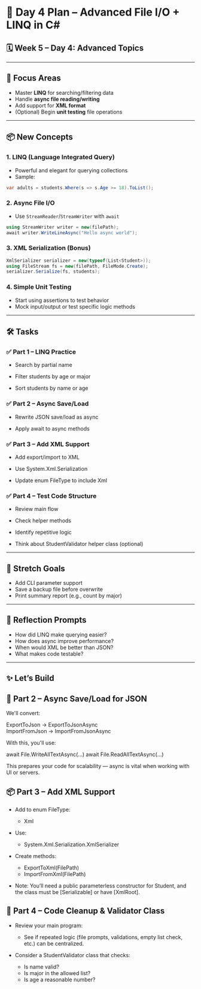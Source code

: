 # 📘 Day 4 Plan – Advanced File I/O + LINQ in C\#

## 🗓️ Week 5 – Day 4: Advanced Topics

---

## 🧩 Focus Areas

- Master **LINQ** for searching/filtering data
- Handle **async file reading/writing**
- Add support for **XML format**
- (Optional) Begin **unit testing** file operations

---

## 📦 New Concepts

### 1. LINQ (Language Integrated Query)

- Powerful and elegant for querying collections
- Sample:

```csharp
var adults = students.Where(s => s.Age >= 18).ToList();
```

### 2. Async File I/O

- Use `StreamReader`/`StreamWriter` with `await`

```csharp
using StreamWriter writer = new(filePath);
await writer.WriteLineAsync("Hello async world");
```

### 3. XML Serialization (Bonus)

```csharp
XmlSerializer serializer = new(typeof(List<Student>));
using FileStream fs = new(filePath, FileMode.Create);
serializer.Serialize(fs, students);
```

### 4. Simple Unit Testing

- Start using assertions to test behavior
- Mock input/output or test specific logic methods

---

## 🛠️ Tasks

### ✅ Part 1 – LINQ Practice

- Search by partial name

- Filter students by age or major

- Sort students by name or age

### ✅ Part 2 – Async Save/Load

- Rewrite JSON save/load as async

- Apply await to async methods

### ✅ Part 3 – Add XML Support

- Add export/import to XML

- Use System.Xml.Serialization

- Update enum FileType to include Xml

### ✅ Part 4 – Test Code Structure

- Review main flow

- Check helper methods

- Identify repetitive logic

- Think about StudentValidator helper class (optional)

---

## 🎯 Stretch Goals

- Add CLI parameter support
- Save a backup file before overwrite
- Print summary report (e.g., count by major)

---

## 🧠 Reflection Prompts

- How did LINQ make querying easier?
- How does async improve performance?
- When would XML be better than JSON?
- What makes code testable?

---

## ✨ Let’s Build

## 🧩 Part 2 – Async Save/Load for JSON

We'll convert:

ExportToJson → ExportToJsonAsync  
ImportFromJson → ImportFromJsonAsync

With this, you'll use:

await File.WriteAllTextAsync(...)
await File.ReadAllTextAsync(...)

This prepares your code for scalability — async is vital when working with UI or servers.

## 📦 Part 3 – Add XML Support

- Add to enum FileType:

  - Xml

- Use:

  - System.Xml.Serialization.XmlSerializer

- Create methods:

  - ExportToXml(FilePath)
  - ImportFromXml(FilePath)

- Note: You’ll need a public parameterless constructor for Student, and the class must be [Serializable] or have [XmlRoot].

## 🧪 Part 4 – Code Cleanup & Validator Class

- Review your main program:

  - See if repeated logic (file prompts, validations, empty list check, etc.) can be centralized.

- Consider a StudentValidator class that checks:
  - Is name valid?
  - Is major in the allowed list?
  - Is age a reasonable number?
